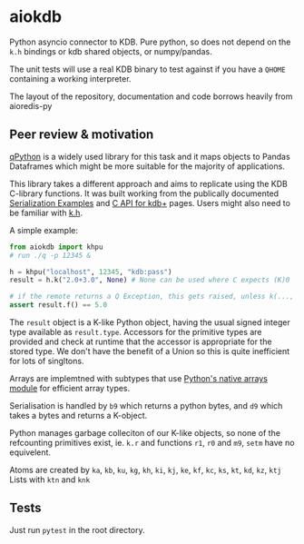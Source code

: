 # aiokdb
Python asyncio connector to KDB.  Pure python, so does not depend on the `k.h` bindings or kdb shared objects, or numpy/pandas.

The unit tests will use a real KDB binary to test against if you have a `QHOME` containing a working interpreter.

The layout of the repository, documentation and code borrows heavily from aioredis-py

## Peer review & motivation

[qPython](https://github.com/exxeleron/qPython) is a widely used library for this task and it maps objects to Pandas Dataframes which might be more suitable for the majority of applications.

This library takes a different approach and aims to replicate using the KDB C-library functions. It was built working from the publically documented [Serialization Examples](https://code.kx.com/q/kb/serialization/) and [C API for kdb+](https://code.kx.com/q/wp/capi/) pages. Users might also need to be familiar with [k.h](https://github.com/KxSystems/ffi/blob/master/include/k.h).

A simple example:

```python
from aiokdb import khpu
# run ./q -p 12345 &

h = khpu("localhost", 12345, "kdb:pass")
result = h.k("2.0+3.0", None) # None can be used where C expects (K)0

# if the remote returns a Q Exception, this gets raised, unless k(..., raise=False)
assert result.f() == 5.0
````

The `result` object is a K-like Python object, having the usual signed integer type available as `result.type`. Accessors for the primitive types are provided and check at runtime that the accessor is appropriate for the stored type. We don't have the benefit of a Union so this is quite inefficient for lots of singltons.

Arrays are implemtned with subtypes that use [Python's native arrays module](https://docs.python.org/3/library/array.html) for efficient array types.

Serialisation is handled by `b9` which returns a python bytes, and `d9` which takes a bytes and returns a K-object.

Python manages garbage colleciton of our K-like objects, so none of the refcounting primitives exist, ie. `k.r` and functions `r1`, `r0` and `m9`, `setm` have no equivelent.

Atoms are created by `ka`, `kb`, `ku`, `kg`, `kh`, `ki`, `kj`, `ke`, `kf`, `kc`, `ks`, `kt`, `kd`, `kz`, `ktj`
Lists with `ktn` and `knk`

## Tests

Just run `pytest` in the root directory.

